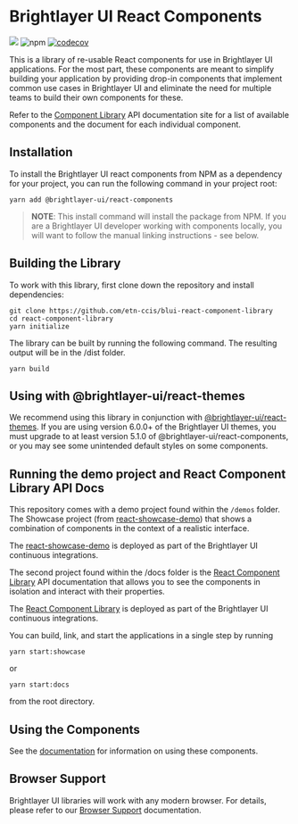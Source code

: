 # Brightlayer UI React Components

[![](https://img.shields.io/circleci/project/github/etn-ccis/blui-react-component-library/master.svg?style=flat)](https://circleci.com/gh/etn-ccis/blui-react-component-library/tree/master)
![npm](https://img.shields.io/npm/v/@brightlayer-ui/react-components?label=%40brightlayer-ui%2Freact-components) [![codecov](https://codecov.io/gh/etn-ccis/blui-react-component-library/branch/master/graph/badge.svg?token=HQFW5YF7WP)](https://codecov.io/gh/etn-ccis/blui-react-component-library)

This is a library of re-usable React components for use in Brightlayer UI applications. For the most part, these components are meant to simplify building your application by providing drop-in components that implement common use cases in Brightlayer UI and eliminate the need for multiple teams to build their own components for these.

Refer to the [Component Library](https://brightlayer-ui-components.github.io/react) API documentation site for a list of available components and the document for each individual component.

## Installation

To install the Brightlayer UI react components from NPM as a dependency for your project, you can run the following command in your project root:

```shell
yarn add @brightlayer-ui/react-components
```

> **NOTE**: This install command will install the package from NPM. If you are a Brightlayer UI developer working with components locally, you will want to follow the manual linking instructions - see below.

## Building the Library

To work with this library, first clone down the repository and install dependencies:

```shell
git clone https://github.com/etn-ccis/blui-react-component-library
cd react-component-library
yarn initialize
```

The library can be built by running the following command. The resulting output will be in the /dist folder.

```shell
yarn build
```

## Using with @brightlayer-ui/react-themes

We recommend using this library in conjunction with [@brightlayer-ui/react-themes](https://www.npmjs.com/package/@brightlayer-ui/react-themes). If you are using version 6.0.0+ of the Brightlayer UI themes, you must upgrade to at least version 5.1.0 of @brightlayer-ui/react-components, or you may see some unintended default styles on some components.

## Running the demo project and React Component Library API Docs

This repository comes with a demo project found within the `/demos` folder.
The Showcase project (from [react-showcase-demo](https://github.com/etn-ccis/blui-react-showcase-demo)) that shows a combination of components in the context of a realistic interface.

The [react-showcase-demo](https://blui-react-showcase.web.app/templates/dashboard) is deployed as part of the Brightlayer UI continuous integrations.

The second project found within the /docs folder is the [React Component Library](https://github.com/etn-ccis/blui-react-component-library/tree/master/docs) API documentation that allows you to see the components in isolation and interact with their properties.

The [React Component Library](https://brightlayer-ui-components.github.io/react/) is deployed as part of the Brightlayer UI continuous integrations.

You can build, link, and start the applications in a single step by running

```shell
yarn start:showcase
```
or
```shell
yarn start:docs
``````

from the root directory.

## Using the Components

See the [documentation](https://brightlayer-ui-components.github.io/react) for information on using these components.

## Browser Support

Brightlayer UI libraries will work with any modern browser. For details, please refer to our [Browser Support](https://brightlayer-ui.github.io/development/frameworks-web/react#browser-support) documentation.

